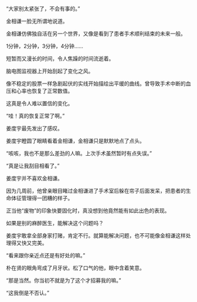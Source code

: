 “大家别太紧张了，不会有事的。”

金相谦一脸无所谓地说道。

金相谦仿佛独自活在另一个世界，又像是看到了患者手术顺利结束的未来一般。

1分钟，2分钟，3分钟，4分钟……

短暂而又漫长的时间，令人焦躁的时间流逝着。

脑电图监视器上开始刮起了变化之风。

像不稳定的股票一样急剧起伏的实线开始描绘出平缓的曲线。曾导致手术中断的血压和心率也恢复了正常数值。

这真是令人难以置信的变化。

“哇！真的恢复正常了啊。”

姜度宇最先发出了感叹。

姜度宇瞪圆了眼睛看着金相谦，金相谦只是默默地点了点头。

“咳咳，我也不是那么差劲的人嘛。上次手术虽然暂时有点失误。”

“真是让我刮目相看了。”

姜度宇并不喜欢金相谦。

因为几周前，他曾亲眼目睹过金相谦进了手术室后躲在帘子后面发呆，把患者的生命体征管理得一团糟的样子。

正当他“废物”的印象快要固化时，真没想到他竟然能有如此出色的表现。

如果是别的麻醉医生，能解决这个问题吗？

姜度宇敢拿全部身家打赌，肯定不行。就算能解决问题，也不可能像金相谦这样处理得又快又完美。

“看来跟你亲近点还是有好处的嘛。”

朴在贤的眼角弯成了月牙状。松了口气的他，眼中含着笑意。

“那是当然。你当初不就是为了这个才招募我的嘛。”

“这我倒是不否认。”